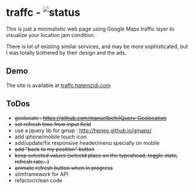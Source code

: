 # traffc - ![status](https://img.shields.io/codeship/e90f5b40-c196-0132-3cad-3eb2295b72b3/master.svg)

This is just a minimalistic web page using Google Maps traffic layer to visualize your location jam condition.

There is lot of existing similar services, and may be more sophisticated, but I was totally bothered by their design and the ads.


## Demo
The site is available at [traffc.hatemzidi.com](http://traffc.hatemzidi.com/)

## ToDos
- ~~geolocate : https://github.com/manuelbieh/jQuery-Geolocation~~
- ~~set refresh time from input field~~
- use a jquery lib for gmap : http://hpneo.github.io/gmaps/
- add iphone/mobile touch icon
- add/update/fix responsive header/menu specially on mobile
- ~~add "back to my position" button~~
- ~~keep selected values (selectd place on the typeahead, toggle state, refresh rate...)~~
- ~~animate refresh button when in progress~~
- slimframework for API
- refactor/clean code
